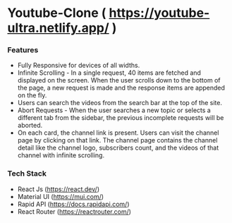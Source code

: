 # Youtube-Clone ( https://youtube-ultra.netlify.app/ )
### Features
- Fully Responsive for devices of all widths.
- Infinite Scrolling - In a single request, 40 items are fetched and displayed on the screen. When the user scrolls down to the bottom of the page, a new request is made and the response items are appended on the fly.
- Users can search the videos from the search bar at the top of the site.
- Abort Requests - When the user searches a new topic or selects a different tab from the sidebar, the previous incomplete requests will be aborted.
- On each card, the channel link is present. Users can visit the channel page by clicking on that link. The channel page contains the channel detail like the channel logo, subscribers count, and the videos of that channel with infinite scrolling.
### Tech Stack
 - React Js (https://react.dev/)
 - Material UI (https://mui.com/)
 - Rapid API (https://docs.rapidapi.com/)
 - React Router (https://reactrouter.com/)
